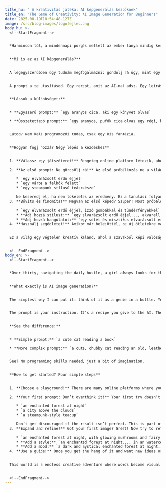 ```yaml
---
title_hu: " A kreativitás játéka: AI képgenerálás kezdőknek"
title_en: "The Game of Creativity: AI Image Generation for Beginners"
date: 2025-08-19T18:54:48.127Z
image: /src/blog-images/logofejlec.png
body_hu: >-
  <!--StartFragment-->


  *Harmincon túl, a mindennapi pörgés mellett az ember lánya mindig keresi azokat a kis szigeteket, ahol ki tud kapcsolni, ahol valami újat alkothat. Ez nálam az **AI képgenerálás** lett. Olyan, mint egy új szerelem, tele meglepetéssel és felfedezésekkel. Ha te is láttál már elképesztő, meseszerű vagy épp fotórealisztikus képeket az interneten, de azt gondolod, túl bonyolult a dolog, akkor ez a cikk neked szól. Ez nem egy programozói feladat, hidd el, sokkal inkább egy kreatív játszótér.*


  **Mi is az az AI képgenerálás?**


  A legegyszerűbben úgy tudnám megfogalmazni: gondolj rá úgy, mint egy szellemre a palackban. Te vagy a mester, aki kíván valamit, a szellem (az AI) pedig a legjobb tudása szerint teljesíti azt. A kívánságod pedig nem más, mint egy szöveges leírás, amit **prompt**-nak hívunk.


  A prompt a te utasításod. Egy recept, amit az AI-nak adsz. Egy leírás, amiben minden benne van, amit a képen látni szeretnél. Minél pontosabb, részletesebb és hangulatosabb a recepted, annál "finomabb" lesz a végeredmény.


  **Lássuk a különbséget:**


  * **Egyszerű prompt:** `egy aranyos cica, aki egy könyvet olvas`

  * **Összetettebb prompt:** `egy aranyos, pufók cica olvas egy régi, bőrkötéses könyvet egy kandalló mellett, drámai megvilágítás, olajfestmény stílus`


  Látod? Nem kell programozói tudás, csak egy kis fantázia.


  **Hogyan fogj hozzá? Négy lépés a kezdéshez**


  1. **Válassz egy játszóteret!** Rengeteg online platform létezik, ahol ingyenesen kipróbálhatod magad. Nincs szükség telepítésre, csak regisztrálsz, és már mehet is a móka. Az én személyes [kedvenceimet](https://aliceinbp.com/links.html) megtalálod a honlapomon, de kezdésnek a **Microsoft Copilot** (teljesen ingyenes) vagy a **NightCafe** (naponta ad ingyen kreditet) tökéletes választás.

  2. **Az első prompt: Ne görcsölj rá!** Az első próbálkozás ne a világmegváltó műalkotásról szóljon! A cél az, hogy ráérezz az ízére. Írj be valami egyszerűt és hangulatosat, például:

     * `egy elvarázsolt erdő éjjel`
     * `egy város a felhők felett`
     * `egy steampunk stílusú teáscsésze`

     Ne keseredj el, ha nem tökéletes az eredmény. Ez a tanulási folyamat része, a legszebb képek néha a "hibákból" születnek.
  3. **Bővíts és finomíts!** Megvan az első képed? Szuper! Most próbáld meg finomítani. Adj hozzá újabb részleteket, **"fűszereket"** a prompthoz.

     * `egy elvarázsolt erdő éjjel, izzó gombákkal és tündérfényekkel`
     * **Adj hozzá stílust:** `egy elvarázsolt erdő éjjel..., akvarell festmény stílusában`
     * **Adj hozzá hangulatot:** `egy sötét és misztikus elvarázsolt erdő éjjel...`
  4. **Használj segédletet!** Amikor már belejöttél, de új ötletekre vagy stílusokra vágysz, akkor jön a képbe a **[Prompt Lab](https://aliceinbp.com/)**. Az oldalam segítséget nyújt a promptépítéshez, ahol **témákat, részleteket, hangulatokat és stílusokat** is kiválaszthatsz. Így nem kell mindent a semmiből kitalálnod.


  Ez a világ egy végtelen kreatív kaland, ahol a szavakból képi valóság lesz. Remélem, ez a kis bevezető segített eloszlatni a ködöt, és te is kedvet kaptál az alkotáshoz.


  <!--EndFragment-->
body_en: >-
  <!--StartFragment-->


  *Over thirty, navigating the daily hustle, a girl always looks for those little islands where she can unwind and create something new. For me, that new love became **AI image generation**. It’s full of surprises and discoveries. If you’ve seen incredible, fairytale-like or photorealistic images online and thought it sounded too complicated, this article is for you. Trust me, it’s not a programming task; it’s a creative playground.*


  **What exactly is AI image generation?**


  The simplest way I can put it: think of it as a genie in a bottle. You are the master who makes a wish, and the genie (the AI) fulfills it to the best of its ability. Your wish is a text description called a **prompt**.


  The prompt is your instruction. It’s a recipe you give to the AI. The more precise, detailed, and atmospheric your recipe is, the "tastier" the result will be.


  **See the difference:**


  * **Simple prompt:** `a cute cat reading a book`

  * **More complex prompt:** `a cute, chubby cat reading an old, leather-bound book next to a fireplace, dramatic lighting, oil painting style`


  See? No programming skills needed, just a bit of imagination.


  **How to get started? Four simple steps**


  1. **Choose a playground!** There are many online platforms where you can try it for free. No need to install anything; just sign up, and the fun begins. You can find my personal [favorites](https://aliceinbp.com/links.html) on my website, but for starters, **Microsoft Copilot** (completely free) or **NightCafe** (gives daily free credits) are perfect choices.

  2. **Your first prompt: Don’t overthink it!** Your first try doesn’t have to be a masterpiece that changes the world! The goal is to get a feel for it. Write something simple and atmospheric, like:

     * `an enchanted forest at night`
     * `a city above the clouds`
     * `a steampunk-style teacup`

     Don’t get discouraged if the result isn’t perfect. This is part of the learning process, and sometimes the most beautiful images are born from "mistakes."
  3. **Expand and refine!** Got your first image? Great! Now try to refine it. Add new details, new **"spices"**, to the prompt.

     * `an enchanted forest at night, with glowing mushrooms and fairy lights`
     * **Add a style:** `an enchanted forest at night..., in an watercolor painting style`
     * **Add a mood:** `a dark and mystical enchanted forest at night...`
  4. **Use a guide!** Once you get the hang of it and want new ideas or styles, that’s where the [**Prompt Lab** ](https://aliceinbp.com)comes in. My website helps you build prompts, where you can choose from **subjects, details, moods, and styles**. This way, you don't have to come up with everything from scratch.


  This world is a endless creative adventure where words become visual reality. I hope this little introduction helped clear the fog and got you excited to create.


  <!--EndFragment-->
---
```

